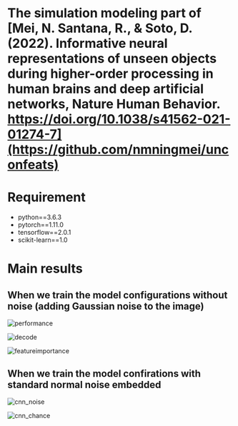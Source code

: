 # The simulation modeling part of [Mei, N. Santana, R., & Soto, D. (2022). Informative neural representations of unseen objects during higher-order processing in human brains and deep artificial networks, Nature Human Behavior. https://doi.org/10.1038/s41562-021-01274-7](https://github.com/nmningmei/unconfeats)

# Requirement

- python==3.6.3
- pytorch==1.11.0
- tensorflow==2.0.1
- scikit-learn==1.0

# Main results
## When we train the model configurations without noise (adding Gaussian noise to the image)
![performance](https://github.com/nmningmei/agent_models/blob/master/figures/CNN_performance.jpeg)

![decode](https://github.com/nmningmei/agent_models/blob/master/figures/decoding_performance.jpeg)

![featureimportance](https://github.com/nmningmei/agent_models/blob/master/figures/feature%20importance.jpeg)
## When we train the model confirations with standard normal noise embedded

![cnn_noise](https://github.com/nmningmei/agent_models/blob/master/figures/trained%20with%20noise%20performance.jpg)

![cnn_chance](https://github.com/nmningmei/agent_models/blob/master/figures/trained%20with%20noise%20chance%20cnn.jpg)
